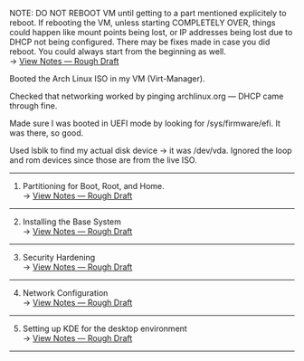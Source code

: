 NOTE: DO NOT REBOOT VM until getting to a part mentioned explicitely to reboot. If rebooting the VM, unless starting COMPLETELY OVER, things could happen like mount points being lost, or IP addresses being lost due to DHCP not being configured. There may be fixes made in case you did reboot. You could always start from the beginning as well. <br>
→ [View Notes — Rough Draft](/notes/Arch_Linux_Install.md)

Booted the Arch Linux ISO in my VM (Virt-Manager).

Checked that networking worked by pinging archlinux.org — DHCP came through fine.

Made sure I was booted in UEFI mode by looking for /sys/firmware/efi. It was there, so good.

Used lsblk to find my actual disk device → it was /dev/vda. Ignored the loop and rom devices since those are from the live ISO.

---
1. Partitioning for Boot, Root, and Home. <br>
→ [View Notes — Rough Draft](/notes/expanded/arch_build/Partitioning_Arch_Linux.md)
---
2. Installing the Base System <br>
→ [View Notes — Rough Draft](/notes/expanded/arch_build/Arch_Linux_Base.md)
---
3. Security Hardening <br>
→ [View Notes — Rough Draft](/notes/Arch_Security_Hardening.md)
---
4. Network Configuration <br>
→ [View Notes — Rough Draft](/notes/expanded/arch_build/Arch_Network_Config.md)
---
5. Setting up KDE for the desktop environment <br>
→ [View Notes — Rough Draft](/notes/expanded/arch_build/Arch_Linux_KDE_Setup.md)
---
